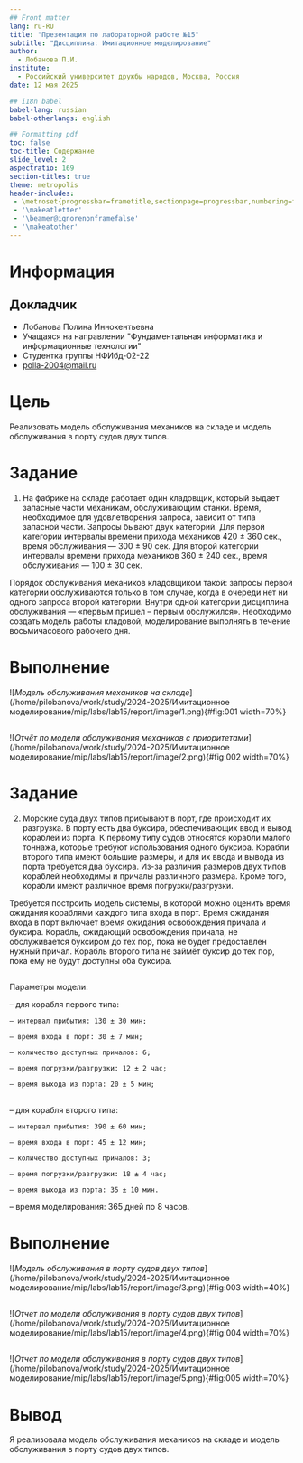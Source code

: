 ```yaml
---
## Front matter
lang: ru-RU
title: "Презентация по лабораторной работе №15"
subtitle: "Дисциплина: Имитационное моделирование"
author:
  - Лобанова П.И.
institute:
  - Российский университет дружбы народов, Москва, Россия
date: 12 мая 2025

## i18n babel
babel-lang: russian
babel-otherlangs: english

## Formatting pdf
toc: false
toc-title: Содержание
slide_level: 2
aspectratio: 169
section-titles: true
theme: metropolis
header-includes:
 - \metroset{progressbar=frametitle,sectionpage=progressbar,numbering=fraction}
 - '\makeatletter'
 - '\beamer@ignorenonframefalse'
 - '\makeatother'
---
```


# Информация

## Докладчик


  * Лобанова Полина Иннокентьевна
  * Учащаяся на направлении "Фундаментальная информатика и информационные технологии"
  * Студентка группы НФИбд-02-22
  * [polla-2004@mail.ru](polla-2004@mail.ru)

# Цель

Реализовать модель обслуживания механиков на складе и модель обслуживания в порту судов двух типов.

# Задание

1. На фабрике на складе работает один кладовщик, который выдает запасные части механикам, обслуживающим станки. Время, необходимое для удовлетворения запроса, зависит от типа запасной части. Запросы бывают двух категорий. Для первой категории интервалы времени прихода механиков 420 ± 360 сек., время обслуживания — 300 ± 90 сек. Для второй категории интервалы времени прихода механиков 360 ± 240 сек., время обслуживания — 100 ± 30 сек.

Порядок обслуживания механиков кладовщиком такой: запросы первой категории обслуживаются только в том случае, когда в очереди нет ни одного запроса второй категории. Внутри одной категории дисциплина обслуживания — «первым пришел – первым обслужился». Необходимо создать модель работы кладовой, моделирование выполнять в течение восьмичасового рабочего дня.

# Выполнение

![*Модель обслуживания механиков на складе*](/home/pilobanova/work/study/2024-2025/Имитационное моделирование/mip/labs/lab15/report/image/1.png){#fig:001 width=70%}


## 

![*Отчёт по модели обслуживания механиков с приоритетами*](/home/pilobanova/work/study/2024-2025/Имитационное моделирование/mip/labs/lab15/report/image/2.png){#fig:002 width=70%}

# Задание 

2. Морские суда двух типов прибывают в порт, где происходит их разгрузка. В порту есть два буксира, обеспечивающих ввод и вывод кораблей из порта. К первому типу судов относятся корабли малого тоннажа, которые требуют использования одного буксира. Корабли второго типа имеют большие размеры, и для их ввода и вывода из порта требуется два буксира. Из-за различия размеров двух типов кораблей необходимы и причалы различного размера. Кроме того, корабли имеют различное время погрузки/разгрузки.

Требуется построить модель системы, в которой можно оценить время ожидания кораблями каждого типа входа в порт. Время ожидания входа в порт включает время ожидания освобождения причала и буксира. Корабль, ожидающий освобождения причала, не обслуживается буксиром до тех пор, пока не будет предоставлен нужный причал. Корабль второго типа не займёт буксир до тех пор, пока ему не будут доступны оба буксира.

## 

Параметры модели:

– для корабля первого типа:

    – интервал прибытия: 130 ± 30 мин;
    
    – время входа в порт: 30 ± 7 мин;
    
    – количество доступных причалов: 6;

    – время погрузки/разгрузки: 12 ± 2 час;

    – время выхода из порта: 20 ± 5 мин;

##

– для корабля второго типа:

    – интервал прибытия: 390 ± 60 мин;

    – время входа в порт: 45 ± 12 мин;

    – количество доступных причалов: 3;

    – время погрузки/разгрузки: 18 ± 4 час;

    – время выхода из порта: 35 ± 10 мин.

– время моделирования: 365 дней по 8 часов.

# Выполнение

![*Модель обслуживания в порту судов двух типов*](/home/pilobanova/work/study/2024-2025/Имитационное моделирование/mip/labs/lab15/report/image/3.png){#fig:003 width=40%}

## 

![*Отчет по модели обслуживания в порту судов двух типов*](/home/pilobanova/work/study/2024-2025/Имитационное моделирование/mip/labs/lab15/report/image/4.png){#fig:004 width=70%}

## 

![*Отчет по модели обслуживания в порту судов двух типов*](/home/pilobanova/work/study/2024-2025/Имитационное моделирование/mip/labs/lab15/report/image/5.png){#fig:005 width=70%}

# Вывод

Я реализовала модель обслуживания механиков на складе и модель обслуживания в порту судов двух типов.


